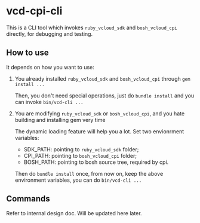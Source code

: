 vcd-cpi-cli
===========

This is a CLI tool which invokes `ruby_vcloud_sdk` and `bosh_vcloud_cpi` directly, for debugging and testing.

How to use
----------

It depends on how you want to use:

1. You already installed `ruby_vcloud_sdk` and `bosh_vcloud_cpi` through `gem install ...`

   Then, you don't need special operations, just do `bundle install` and you can invoke `bin/vcd-cli ...`

2. You are modifying `ruby_vcloud_sdk` or `bosh_vcloud_cpi`, and you hate building and installing gem very time

   The dynamic loading feature will help you a lot. 
   Set two envionrment variables:
   
   - SDK_PATH: pointing to `ruby_vcloud_sdk` folder;
   - CPI_PATH: pointing to `bosh_vcloud_cpi` folder;
   - BOSH_PATH: pointing to bosh source tree, required by cpi.
   
   Then do `bundle install` once, from now on, keep the above environment variables, you can do `bin/vcd-cli ...`

Commands
--------

Refer to internal design doc. Will be updated here later.
